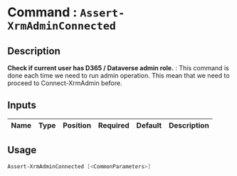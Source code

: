 # Command : `Assert-XrmAdminConnected` 

## Description

**Check if current user has D365 / Dataverse admin role.** : This command is done each time we need to run admin operation. 
This mean that we need to proceed to Connect-XrmAdmin before.

## Inputs

Name|Type|Position|Required|Default|Description
----|----|--------|--------|-------|-----------


## Usage

```Powershell 
Assert-XrmAdminConnected [<CommonParameters>]
``` 


